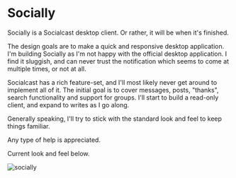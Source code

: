 Socially
========

Socially is a Socialcast desktop client. Or rather, it will be when it's finished.

The design goals are to make a quick and responsive desktop application. I'm building Socially as I'm not happy with the official desktop application. I find it sluggish, and can never trust the notification which seems to come at multiple times, or not at all.

Socialcast has a rich feature-set, and I'll most likely never get around to implement all of it. The initial goal is to cover messages, posts, "thanks", search functionality and support for groups. I'll start to build a read-only client, and expand to writes as I go along.

Generally speaking, I'll try to stick with the standard look and feel to keep things familiar.

Any type of help is appreciated.

Current look and feel below.

![socially](://dl.dropbox.com/u/5690634/socially-main.png)
